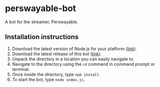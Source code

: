 # perswayable-bot
A bot for the streamer, Perswayable.

## Installation instructions

1. Download the latest version of Node.js for your platform ([link](https://nodejs.org/en/download/)).
2. Download the latest release of this bot ([link](https://github.com/Mortiferr/perswayable-bot/releases)).
3. Unpack the directory in a location you can easily navigate to.
4. Navigate to the directory using the `cd` command in command prompt or terminal.
5. Once inside the directory, type `npm install`.
6. To start the bot, type `node index.js`.

